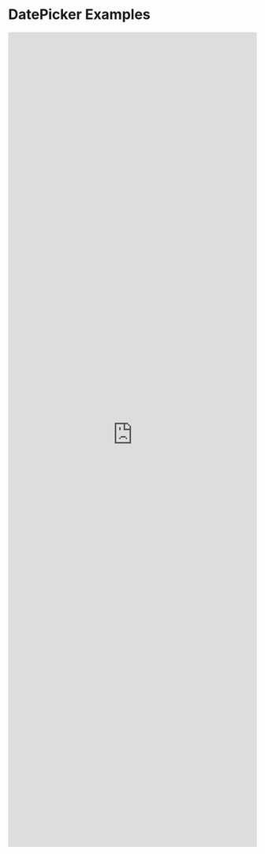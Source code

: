 # DatePicker Examples

<iframe 
    title='DatePicker Examples'
    src='https://fabricweb.z5.web.core.windows.net/pr-deploy-site/refs/heads/master/fabric-website-resources/dist/index.html#/examples/datepicker?docsExample=true'
    frameborder='no'
    height='1650'
    style='width: 100%;'
>